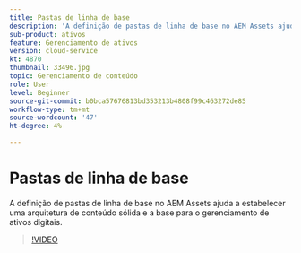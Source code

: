 ```yaml
---
title: Pastas de linha de base
description: 'A definição de pastas de linha de base no AEM Assets ajuda a estabelecer uma arquitetura de conteúdo sólida e a base para o gerenciamento de ativos digitais. '
sub-product: ativos
feature: Gerenciamento de ativos
version: cloud-service
kt: 4870
thumbnail: 33496.jpg
topic: Gerenciamento de conteúdo
role: User
level: Beginner
source-git-commit: b0bca57676813bd353213b4808f99c463272de85
workflow-type: tm+mt
source-wordcount: '47'
ht-degree: 4%

---
```



# Pastas de linha de base

A definição de pastas de linha de base no AEM Assets ajuda a estabelecer uma arquitetura de conteúdo sólida e a base para o gerenciamento de ativos digitais.

>[!VIDEO](https://video.tv.adobe.com/v/33496/?quality=12&learn=on&hidetitle=true)
